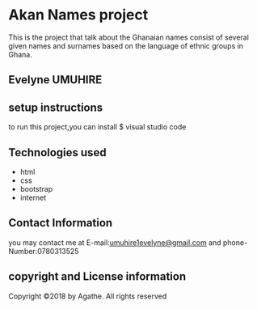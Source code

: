 # Akan Names project

This is the project that talk about the Ghanaian names consist of several given names and surnames based on the language of ethnic groups in Ghana.


## Evelyne UMUHIRE

## setup instructions
to run this project,you can install
$ visual studio code

## Technologies used
- html
- css
- bootstrap
- internet

## Contact Information
you may contact me at E-mail:umuhire1evelyne@gmail.com and phone-Number:0780313525

## copyright and License information
Copyright &copy;2018 by Agathe. All rights reserved

